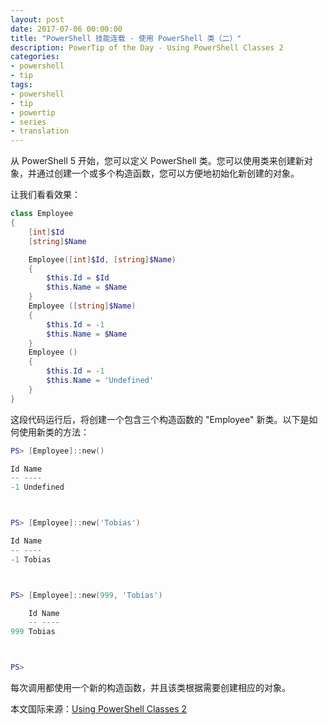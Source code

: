 ```yaml
---
layout: post
date: 2017-07-06 00:00:00
title: "PowerShell 技能连载 - 使用 PowerShell 类（二）"
description: PowerTip of the Day - Using PowerShell Classes 2
categories:
- powershell
- tip
tags:
- powershell
- tip
- powertip
- series
- translation
---
```

从 PowerShell 5 开始，您可以定义 PowerShell 类。您可以使用类来创建新对象，并通过创建一个或多个构造函数，您可以方便地初始化新创建的对象。

让我们看看效果：

```powershell
class Employee
{
    [int]$Id
    [string]$Name

    Employee([int]$Id, [string]$Name)
    {
        $this.Id = $Id
        $this.Name = $Name
    }
    Employee ([string]$Name)
    {
        $this.Id = -1
        $this.Name = $Name
    }
    Employee ()
    {
        $this.Id = -1
        $this.Name = 'Undefined'
    }
}
```

这段代码运行后，将创建一个包含三个构造函数的 "Employee" 新类。以下是如何使用新类的方法：

```powershell
PS> [Employee]::new()

Id Name
-- ----
-1 Undefined



PS> [Employee]::new('Tobias')

Id Name
-- ----
-1 Tobias



PS> [Employee]::new(999, 'Tobias')

    Id Name
    -- ----
999 Tobias



PS>
```

每次调用都使用一个新的构造函数，并且该类根据需要创建相应的对象。

<!--more-->
本文国际来源：[Using PowerShell Classes 2](http://community.idera.com/powershell/powertips/b/tips/posts/using-powershell-classes-2)

